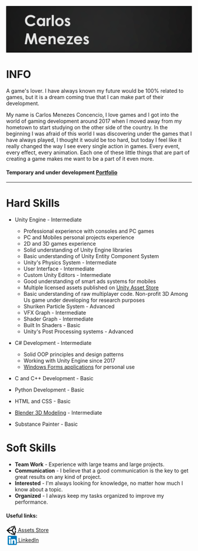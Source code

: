 <img src="Images/GitHeader.png"	>
<h1> INFO </h1>
<p>A game's lover. I have always known my future would be 100% related to games, but it is a dream coming true that I can make part of their development.</p>

<p>My name is Carlos Menezes Concencio, I love games and I got into the world of gaming development around 2017 when I moved away from my hometown to start studying on the other side of the country. In the beginning I was afraid of this world I was discovering under the games that I have always played, I thought it would be too hard, but today I feel like it really changed the way I see every single action in games. Every event, every effect, every animation. Each one of these little things that are part of creating a game makes me want to be a part of it even more.<p/>

#### Temporary and under development [Portfolio](https://carlosmenezeswix.wixsite.com/portfolio) 

<hr>

<h1> Hard Skills </h1>
	
<ul>
  <li>Unity Engine - Intermediate</li>
</ul>
<ul>
	<ul>
		<li> Professional experience with consoles and PC games</li>
		<li> PC and Mobiles personal projects experience</li>
		<li> 2D and 3D games experience</li>
		<li> Solid understanding of Unity Engine libraries</li>
		<li> Basic understanding of Unity Entity Component System</li>
		<li> Unity's Physics System - Intermediate</li>
		<li> User Interface - Intermediate</li>
		<li> Custom Unity Editors - Intermediate</li>
		<li> Good understanding of smart ads systems for mobiles</li>
    		<li> Multiple licensed assets published on <a href="https://assetstore.unity.com/publishers/37008">Unity Asset Store</a></li>
		<li> Basic understanding of raw multiplayer code. Non-profit 3D Among Us game under developing for research purposes</li>
		<li> Shuriken Particle System - Advanced</li>
		<li> VFX Graph - Intermediate</li>
		<li> Shader Graph - Intermediate</li>
		<li> Built In Shaders - Basic</li>
		<li> Unity's Post Processing systems - Advanced</li>	
  	</ul>
</ul>

<ul>
  <li>C# Development - Intermediate</li>
</ul>
<ul>
	<ul>
		<li> Solid OOP principles and design patterns</li>
		<li> Working with Unity Engine since 2017</li>
    		<li> <a href="https://carlosmenezeswix.wixsite.com/portfolio/applications">Windows Forms applications</a> for personal use</li>
  </ul>
</ul>

<ul>
  <li>C and C++ Development - Basic</li>
</ul>

<ul>
  <li>Python Development - Basic</li>
</ul>

<ul>
  <li>HTML and CSS - Basic</li>
</ul>

<ul>
  <li><a href="https://carlosmenezeswix.wixsite.com/portfolio/3d-models">Blender 3D Modeling</a> - Intermediate</li>
</ul>

<ul>
  <li>Substance Painter - Basic</li>
</ul>
</ul>
<h1> Soft Skills </h1>
	<ul>
		<li> <b>Team Work</b> - Experience with large teams and large projects.
		<li> <b>Communication</b> - I believe that a good communication is the key to get great results on any kind of project.
		<li> <b>Interested</b> - I'm always looking for knowledge, no matter how much I know about a topic.
		<li> <b>Organized</b> - I always keep my tasks organized to improve my performance.
	</ul>
</ul>

#### Useful links:

[<img align="center" src="Images/Icons/Unity_Logo.png" width = '28x'> Assets Store](https://assetstore.unity.com/publishers/37008) 
<br>
&nbsp;[<img align="center" src="Images/Icons/Linkedin_Logo.png" width = '25x'> LinkedIn](https://www.linkedin.com/in/carlosmconcencio/)

